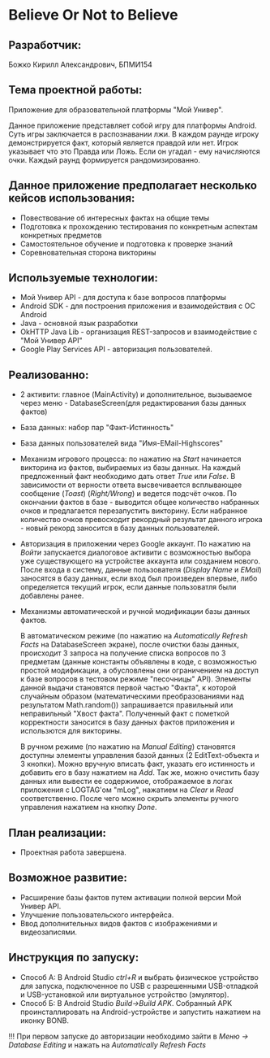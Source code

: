 # Believe Or Not to Believe 
Разработчик:
---------------------------------------
Божко Кирилл Александрович, БПМИ154

Тема проектной работы:
---------------------------------------------------------------------------
Приложение для образовательной платформы "Мой Универ".

Данное приложение представляет собой игру для платформы Android. Суть игры заключается в распознавании лжи. В каждом раунде игроку демонстрируется факт, который является правдой или нет. Игрок указывает что это Правда или Ложь. Если он угадал - ему начисляются очки. Каждый раунд формируется рандомизированно. 

Данное приложение предполагает несколько кейсов использования:
---------------------------------------------------------------------------
- Повествование об интересных фактах на общие темы
- Подготовка к прохождению тестирования по конкретным аспектам конкретных предметов
- Самостоятельное обучение и подготовка к проверке знаний
- Соревновательная сторона викторины

Используемые технологии:
---------------------------------------------------------------------------
- Мой Универ API - для доступа к базе вопросов платформы
- Android SDK - для построения приложения и взаимодействия с ОС Android
- Java - основной язык разработки
- OkHTTP Java Lib - организация REST-запросов и взаимодействие с "Мой Универ API"
- Google Play Services API - авторизация пользователей.

Реализованно:
---------------------------------------------------------------------------
- 2 активити: главное (MainActivity) и дополнительное, вызываемое через меню - DatabaseScreen(для редактирования базы данных фактов)
- База данных: набор пар "Факт-Истинность"
- База данных пользователей вида "Имя-EMail-Highscores"
- Механизм игрового процесса: по нажатию на *Start* начинается викторина из фактов, выбираемых из базы данных. На каждый предложенный факт необходимо дать ответ *True* или *False*. В зависимости от верности ответа высвечивается всплывающее сообщение (*Toast*) (*Right/Wrong*) и ведется подсчёт очков. По окончании фактов в базе - выводится общее количество набранных очков и предлагается перезапустить викторину. Если набранное количество очков превосходит рекордный результат данного игрока - новый рекорд заносится в базу данных пользователей.
- Авторизация в приложении через Google аккаунт. По нажатию на *Войти* запускается диалоговое активити с возможностью выбора уже существующего на устройстве аккаунта или созданием нового. После входа в систему, данные пользователя (*Display Name* и *EMail*) заносятся в базу данных, если вход был произведен впервые, либо определяется текущий игрок, если данные пользоватля были добавлены ранее. 
- Механизмы автоматической и ручной модификации базы данных фактов. 

  В автоматическом режиме (по нажатию на *Automatically Refresh Facts* на DatabaseScreen экране), после очистки базы данных, происходит 3 запроса на получение списка вопросов по 3 предметам (данные константы объявлены в коде, с возможностью простой модификации, а обусловлены они ограничением на доступ к базе вопросов в тестовом режиме "песочницы" API). Элементы данной выдачи становятся первой частью "Факта", к которой случайным образом (математическими преобразованиями над результатом Math.random()) запрашивается правильный или неправильный "Хвост факта". Полученный факт с пометкой корректности заносится в базу данных фактов приложения и использются для викторины.
  
  В ручном режиме (по нажатию на *Manual Editing*) становятся доступны элементы управления базой данных (2 EditText-объекта и 3 кнопки). Можно вручную вписать факт, указать его истинность и добавить его в базу нажатием на *Add*. Так же, можно очистить базу данных или вывести ее содержимое, отображаемое в логах приложения с LOGTAG'ом "mLog", нажатием на *Clear* и *Read* соответственно. После чего можно скрыть элементы ручного управления нажатием на кнопку *Done*.


План реализации:
---------------------------------------------------------------------------
- Проектная работа завершена.

Возможное развитие:
--------------------------------------------------------------------------
- Расширение базы фактов путем активации полной версии  Мой Универ API.
- Улучшение пользовательского интерфейса.
- Ввод дополнительных видов фактов с изображениями и видеозаписями.

Инструкция по запуску:
---------------------------------------------------------------------------
- Способ А: В Android Studio *ctrl+R* и выбрать физическое устройство для запуска, подключенное по USB с разрешенными USB-отладкой и USB-установкой или виртуальное устройство (эмулятор).
- Способ Б: В Android Studio *Build->Build APK*. Собранный APK проинсталлировать на Android-устройстве и запустить нажатием на иконку BONB.

!!! При первом запуске до авторизации необходимо зайти в *Меню -> Database Editing* и нажать на *Automatically Refresh Facts* 
